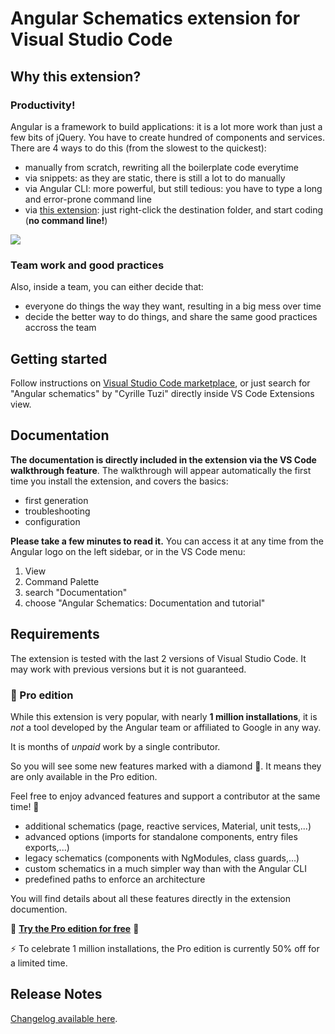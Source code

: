 # Angular Schematics extension for Visual Studio Code

## Why this extension?

### Productivity!

Angular is a framework to build applications: it is a lot more work than just a few bits of jQuery. You have to create hundred of components and services. There are 4 ways to do this (from the slowest to the quickest):
- manually from scratch, rewriting all the boilerplate code everytime
- via snippets: as they are static, there is still a lot to do manually
- via Angular CLI: more powerful, but still tedious: you have to type a long and error-prone command line
- via [this extension](https://marketplace.visualstudio.com/items?itemName=cyrilletuzi.angular-schematics): just right-click the destination folder, and start coding (**no command line!**)

![](https://github.com/cyrilletuzi/vscode-angular-schematics/raw/main/angular-schematics-demo-20191025.gif)

### Team work and good practices

Also, inside a team, you can either decide that:
- everyone do things the way they want, resulting in a big mess over time
- decide the better way to do things, and share the same good practices accross the team

## Getting started

Follow instructions on [Visual Studio Code marketplace](https://marketplace.visualstudio.com/items?itemName=cyrilletuzi.angular-schematics), or just search for "Angular schematics" by "Cyrille Tuzi" directly inside VS Code Extensions view.

## Documentation

**The documentation is directly included in the extension via the VS Code walkthrough feature**. The walkthrough will appear automatically the first time you install the extension, and covers the basics:
- first generation
- troubleshooting
- configuration

**Please take a few minutes to read it.** You can access it at any time from the Angular logo on the left sidebar, or in the VS Code menu:
1. View
2. Command Palette
3. search "Documentation"
4. choose "Angular Schematics: Documentation and tutorial"

## Requirements

The extension is tested with the last 2 versions of Visual Studio Code. It may work with previous versions but it is not guaranteed.

### 💎 Pro edition

While this extension is very popular, with nearly **1 million installations**, it is *not* a tool developed by the Angular team or affiliated to Google in any way.

It is months of *unpaid* work by a single contributor.

So you will see some new features marked with a diamond 💎. It means they are only available in the Pro edition.

Feel free to enjoy advanced features and support a contributor at the same time! 💖

- additional schematics (page, reactive services, Material, unit tests,...)
- advanced options (imports for standalone components, entry files exports,...)
- legacy schematics (components with NgModules, class guards,...)
- custom schematics in a much simpler way than with the Angular CLI
- predefined paths to enforce an architecture

You will find details about all these features directly in the extension documention.

💎 **[Try the Pro edition for free](https://cyrilletuzi.gumroad.com/l/schematicspro/1million)** 💎

⚡️ To celebrate 1 million installations, the Pro edition is currently 50% off for a limited time.

## Release Notes

[Changelog available here](https://github.com/cyrilletuzi/vscode-angular-schematics/blob/main/CHANGELOG.md).
